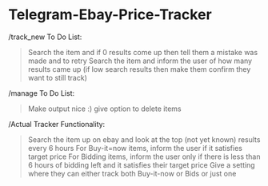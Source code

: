 # Telegram-Ebay-Price-Tracker

/track_new To Do List:
> Search the item and if 0 results come up then tell them a mistake was made and to retry
> Search the item and inform the user of how many results came up (if low search results then make them confirm they want to still track)

/manage To Do List:
> Make output nice :)
> give option to delete items

/Actual Tracker Functionality:
> Search the item up on ebay and look at the top (not yet known) results every 6 hours
> For Buy-it=now items, inform the user if it satisfies target price
> For Bidding items, inform the user only if there is less than 6 hours of bidding left and it satisfies their target price
> Give a setting where they can either track both Buy-it-now or Bids or just one 
